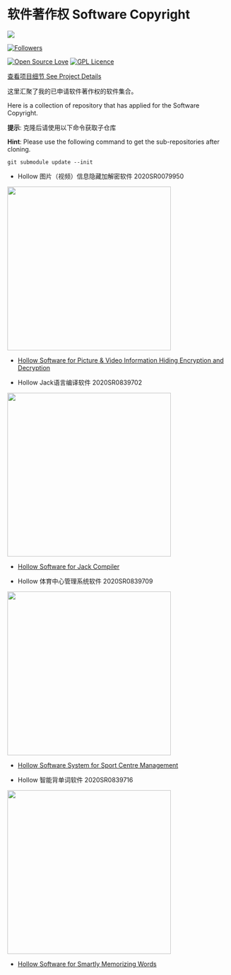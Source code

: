 # 软件著作权 Software Copyright

![](https://hollowman6.github.io/img/mark.png)


[![Followers](https://img.shields.io/github/followers/HollowMan6?style=social)](https://github.com/HollowMan6?tab=followers)

[![Open Source Love](https://badges.frapsoft.com/os/v1/open-source.svg?v=103)](https://hollowman6.github.io/fund.html)
[![GPL Licence](https://badges.frapsoft.com/os/gpl/gpl.svg?v=103)](https://opensource.org/licenses/GPL-3.0/)

[查看项目细节 See Project Details](https://github.com/users/HollowMan6/projects/5)

这里汇聚了我的已申请软件著作权的软件集合。

Here is a collection of repository that has applied for the Software Copyright.

**提示**: 克隆后请使用以下命令获取子仓库

**Hint**: Please use the following command to get the sub-repositories after cloning.

`git submodule update --init`

* Hollow 图片（视频）信息隐藏加解密软件 2020SR0079950

<img src="Hollow%20Software%20for%20Picture%20Video%20Information%20Hiding%20Encryption%20and%20Decryption/Certificate%202020SR0079950.jpg" width="370"/>

  * [Hollow Software for Picture & Video Information Hiding Encryption and Decryption](https://github.com/HollowMan6/Hollow-Software-for-Picture-Video-Information-Hiding-Encryption-and-Decryption)

* Hollow Jack语言编译软件 2020SR0839702

<img src="" width="370"/>

  * [Hollow Software for Jack Compiler](Hollow%20Software%20for%20Jack%20Compiler)

* Hollow 体育中心管理系统软件 2020SR0839709

<img src="" width="370"/>

  * [Hollow Software System for Sport Centre Management](Hollow%20Software%20System%20for%20Sport%20Centre%20Management)

* Hollow 智能背单词软件 2020SR0839716

<img src="" width="370"/>

  * [Hollow Software for Smartly Memorizing Words](Hollow%20Software%20for%20Smartly%20Memorizing%20Words)
